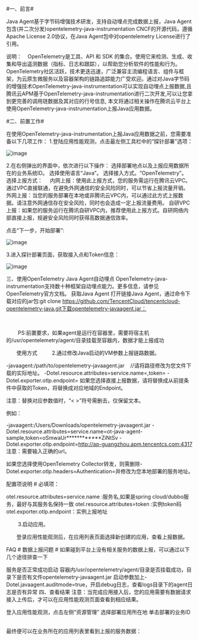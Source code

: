 #一、前言#

   Java Agent基于字节码增强技术研发，支持自动埋点完成数据上报，Java Agent包含(并二次分发)opentelemetry-java-instrumentation CNCF的开源代码，遵循Apache License 2.0协议，在Java Agent包中对opentelemetry License进行了引用。

说明：
   OpenTelemetry是工具、API 和 SDK 的集合。使用它来检测、生成、收集和导出遥测数据（指标、日志和跟踪），以帮助您分析软件的性能和行为。OpenTelemetry社区活跃，技术更迭迅速，广泛兼容主流编程语言、组件与框架，为云原生微服务以及容器架构的链路追踪能力广受欢迎。通过对Java字节码的增强技术OpenTelemetry-java-instrumentation可以实现自动埋点上报数据,且腾讯云APM基于OpenTelemetry-java-instrumentation进行二次开发,可以让您拿到更完善的调用琏数据及其对应的行号信息, 本文将通过相关操作在腾讯云平台上使用OpenTelemetry-java-instrumentation上报Java应用数据。

#二、前置工作#

在使用OpenTelemetry-java-instrumentation上报Java应用数据之前，您需要准备以下几项工作：
1.登陆应用性能观测，点击最左侧工具栏中的“探针部署”选项：

![image](https://user-images.githubusercontent.com/64143982/180122557-89c204e4-926a-4840-a556-f8cb272e9890.png)

2.在右侧弹出的界面中，依次进行以下操作：
选择部署地点以及上报应用数据所在的业务系统ID。
选择使用语言“Java”。
选择接入方式。“OpenTelemetry”。
选择上报方式：
    内网上报：使用此上报方式，您的服务需运行在腾讯云VPC。通过VPC直接联通，在避免外网通信的安全风险同时，可以节省上报流量开销。
    外网上报：当您的服务部署在本地或非腾讯云VPC内，可以通过此方式上报数据。请注意外网通信存在安全风险，同时也会造成一定上报流量费用。
    自研VPC上报：如果您的服务运行在腾讯自研VPC内，推荐使用此上报方式。自研网络内部直接上报，规避安全风险同时获得高数据通信效率。

点击“下一步，开始部署”:

![image](https://user-images.githubusercontent.com/64143982/180122863-98f71860-47ea-4eae-946b-f11581d0585f.png)

3.进入探针部署页面，获取接入点和Token信息：

![image](https://user-images.githubusercontent.com/64143982/180122905-3a51c21b-5d22-4fe9-9f19-e748c09c8349.png)

三、使用OpenTelemetry Java Agent自动埋点
OpenTelemetry-java-instrumentation支持数十种框架自动埋点能力。更多信息，请参见OpenTelemetry官方文档。
获取Java Agent
打开链接Java Agent，通过命令下载对应的jar包:git clone https://github.com/TencentCloud/tencentcloud-opentelemetry-java.git下载opentelemetry-javaagent.jar：


                                              

        PS:前置要求，如果agent是运行在容器里，需要将宿主机的/usr/opentelemetry/agent/目录挂载至容器内，数据才能上报成功

       使用方式
         2.通过修改Java启动的VM参数上报链路数据。

-javaagent:/path/to/opentelemetry-javaagent.jar    //请将路径修改为您文件下载的实际地址。
-Dotel.resource.attributes=service.name=<appName>,token=<token>
-Dotel.exporter.otlp.endpoint=<endpoint>
如果您选择直接上报数据，请将<token>替换成从前提条件中获取的Token，将<endpoint>替换成对应地域的Endpoint。

注意：替换对应参数值时，“< >”符号需删去，仅保留文本。

例如：

-javaagent:/Users/Downloads/opentelemetry-javaagent.jar
-Dotel.resource.attributes=service.name=ot-java-agent-sample,token=oSmwaUr************ZiNtSv
-Dotel.exporter.otlp.endpoint=http://ap-guangzhou.apm.tencentcs.com:4317
注意：需要输入正确的url。

如果您选择使用OpenTelemetry Collector转发，则需删除-Dotel.exporter.otlp.headers=Authentication=<token>并修改<endpoint>为您本地部署的服务地址。

配置项说明 #
必填项：

otel.resource.attributes=service.name :服务名,如果是spring cloud/dubbo服务，最好与其服务名保持一致
otel.resource.attributes=token :实例token码
otel.exporter.otlp.endpoint：实例上报地址


        3.启动应用。

       登录应用性能观测后，在应用列表页面选择新创建的应用，查看上报数据。

FAQ #
数据上报问题 #
如果碰到平台上没有相关服务的数据上报，可以通过以下几个途径排查一下

服务是否正常成功启动
容器内/usr/opentelemetry/agent/目录是否挂载成功，目录下是否有文件opentelemetry-javaagent.jar
启动参数加上-Dotel.javaagent.auditmode=true，开启debug日志，查看logs目录下的agent日志是否有异常
四、查看结果
注意：当完成应用接入后，您的应用需要有数据请求接入上传后，才可以在应用性能观测页面查看到相应结果。

登入应用性能观测，点击左侧“资源管理”
选择部署应用所在地
单击部署的业务ID
                                  

最终便可以在业务所在的应用列表里看到上报的服务数据：

